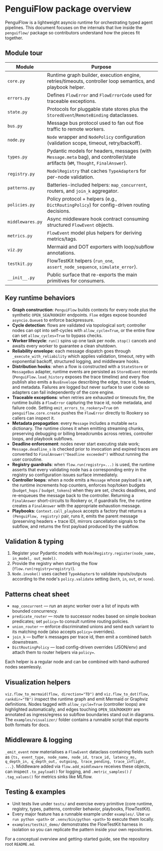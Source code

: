 # PenguiFlow package overview

PenguiFlow is a lightweight asyncio runtime for orchestrating typed agent pipelines.
This document focuses on the internals that live inside the `penguiflow/` package so
contributors understand how the pieces fit together.

## Module tour

| Module | Purpose |
| --- | --- |
| `core.py` | Runtime graph builder, execution engine, retries/timeouts, controller loop semantics, and playbook helper. |
| `errors.py` | Defines `FlowError` and `FlowErrorCode` used for traceable exceptions. |
| `state.py` | Protocols for pluggable state stores plus the `StoredEvent`/`RemoteBinding` dataclasses. |
| `bus.py` | Message bus protocol used to fan out floe traffic to remote workers. |
| `node.py` | `Node` wrapper and `NodePolicy` configuration (validation scope, timeout, retry/backoff). |
| `types.py` | Pydantic models for headers, messages (with `Message.meta` bag), and controller/state artifacts (`WM`, `Thought`, `FinalAnswer`). |
| `registry.py` | `ModelRegistry` that caches `TypeAdapter`s for per-node validation. |
| `patterns.py` | Batteries-included helpers: `map_concurrent`, routers, and `join_k` aggregator. |
| `policies.py` | Policy protocol + helpers (e.g., `DictRoutingPolicy`) for config-driven routing decisions. |
| `middlewares.py` | Async middleware hook contract consuming structured `FlowEvent` objects. |
| `metrics.py` | `FlowEvent` model plus helpers for deriving metrics/tags. |
| `viz.py` | Mermaid and DOT exporters with loop/subflow annotations. |
| `testkit.py` | FlowTestKit helpers (`run_one`, `assert_node_sequence`, `simulate_error`). |
| `__init__.py` | Public surface that re-exports the main primitives for consumers. |

## Key runtime behaviors

* **Graph construction**: `PenguiFlow` builds contexts for every node plus the synthetic
  `OPEN_SEA`/`ROOKERY` endpoints. `Floe` edges expose bounded `asyncio.Queue`s to enforce
  backpressure.
* **Cycle detection**: flows are validated via topological sort; controller nodes can opt
  into self-cycles with `allow_cycle=True`, or the entire flow can set
  `allow_cycles=True` to bypass checks.
* **Worker lifecycle**: `run()` spins up one task per node. `stop()` cancels and awaits
  every worker to guarantee a clean shutdown.
* **Reliability envelope**: each message dispatch goes through `_execute_with_reliability`
  which applies validation, timeout, retry with exponential backoff, structured logging,
  and middleware hooks.
* **Distribution hooks**: when a flow is constructed with a `StateStore` or `MessageBus`
  adapter, runtime events are persisted as `StoredEvent` records (`PenguiFlow.load_history`
  exposes the trace timeline) and every floe publish also emits a `BusEnvelope` describing
  the edge, trace id, headers, and metadata. Failures are logged but never surface to
  user code so adapters can fail independently of the core engine.
* **Traceable exceptions**: when retries are exhausted or timeouts fire, the runtime
  builds a `FlowError` capturing the trace id, node metadata, and failure code. Setting
  `emit_errors_to_rookery=True` on `penguiflow.core.create` pushes the `FlowError`
  directly to Rookery so callers can inspect it.
* **Metadata propagation**: every `Message` includes a mutable `meta` dictionary. The
  runtime clones it when emitting streaming chunks, preserving debugging or billing
  breadcrumbs across retries, controller loops, and playbook subflows.
* **Deadline enforcement**: nodes never start executing stale work; `Message.deadline_s`
  is checked prior to invocation and expired traces are converted to
  `FinalAnswer("Deadline exceeded")` without running the user coroutine.
* **Registry guardrails**: when `flow.run(registry=...)` is used, the runtime asserts that
  every validating node has a corresponding entry in the registry so configuration issues
  surface immediately.
* **Controller loops**: when a node emits a `Message` whose payload is a `WM`, the runtime
  increments hop counters, enforces hop/token budgets (`budget_hops` / `budget_tokens`) when
  they are set, checks deadlines, and re-enqueues the message back to the controller.
  Returning a `FinalAnswer` short-circuits to Rookery or, if guardrails fire, the runtime
  creates a `FinalAnswer` with the appropriate exhaustion message.
* **Playbooks**: `Context.call_playbook` accepts a factory that returns a `(PenguiFlow,
  registry)` pair, runs it, emits the parent message (preserving headers + trace ID),
  mirrors cancellation signals to the subflow, and returns the first payload produced by
  the subflow.

## Validation & typing

1. Register your Pydantic models with `ModelRegistry.register(node_name, in_model, out_model)`.
2. Provide the registry when starting the flow (`flow.run(registry=registry)`).
3. `Node.invoke()` uses cached `TypeAdapter`s to validate inputs/outputs according to the
   node's `policy.validate` setting (`both`, `in`, `out`, or `none`).

## Patterns cheat sheet

* `map_concurrent` — run an async worker over a list of inputs with bounded concurrency.
* `predicate_router` — route to successor nodes based on simple boolean predicates; set
  `policy=` to consult runtime routing policies.
* `union_router` — enforce discriminated unions and send each variant to its matching node
  (also accepts `policy=` overrides).
* `join_k` — buffer `k` messages per trace id, then emit a combined batch downstream.
* `DictRoutingPolicy` — load config-driven overrides (JSON/env) and attach them to router
  helpers via `policy=`.

Each helper is a regular node and can be combined with hand-authored nodes seamlessly.

## Visualization helpers

`viz.flow_to_mermaid(flow, direction="TD")` and `viz.flow_to_dot(flow, rankdir="TB")`
inspect the runtime graph and emit Mermaid or Graphviz definitions. Nodes tagged with
`allow_cycle=True` (controller loops) are highlighted automatically, and edges touching
`OPEN_SEA`/`ROOKERY` are annotated as ingress/egress so subflow boundaries stand out in
diagrams. The `examples/visualizer/` folder contains a runnable script that exports both
formats for docs.

## Middleware & logging

`_emit_event` now materialises a `FlowEvent` dataclass containing fields such as
`{ts, event_type, node_name, node_id, trace_id, latency_ms, q_depth_in, q_depth_out,
outgoing, trace_pending, trace_inflight, ...}`. Middleware added via
`flow.add_middleware` receives these objects, can inspect `.to_payload()` for logging,
and `.metric_samples()` / `.tag_values()` for metrics sinks like MLflow.

## Testing & examples

* Unit tests live under `tests/` and exercise every primitive (core runtime, registry,
  types, patterns, controller behavior, playbooks, FlowTestKit).
* Every major feature has a runnable example under `examples/`. Use `uv run python <path>`
  or `.venv/bin/python <path>` to execute them locally.
* `examples/testkit_demo/` demonstrates the FlowTestKit harness in isolation so you can
  replicate the pattern inside your own repositories.

For a conceptual overview and getting-started guide, see the repository root `README.md`.
